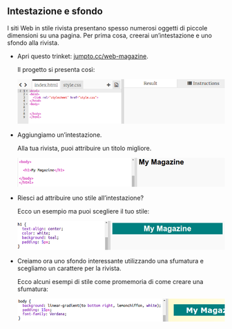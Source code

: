 ## Intestazione e sfondo

I siti Web in stile rivista presentano spesso numerosi oggetti di piccole dimensioni su una pagina. Per prima cosa, creerai un’intestazione e uno sfondo alla rivista.

+ Apri questo trinket: <a href="http://jumpto.cc/web-magazine" target="_blank">jumpto.cc/web-magazine</a>.

	Il progetto si presenta così:

	![screenshot](images/magazine-starter.png)

+ Aggiungiamo un’intestazione.

	Alla tua rivista, puoi attribuire un titolo migliore.

	![screenshot](images/magazine-heading.png)

+ Riesci ad attribuire uno stile all’intestazione?

	Ecco un esempio ma puoi scegliere il tuo stile:

	![screenshot](images/magazine-heading-style.png)

+ Creiamo ora uno sfondo interessante utilizzando una sfumatura e scegliamo un carattere per la rivista.

	Ecco alcuni esempi di stile come promemoria di come creare una sfumatura:

	![screenshot](images/magazine-background.png)


